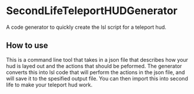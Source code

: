 # SecondLifeTeleportHUDGenerator

A code generator to quickly create the lsl script for a teleport hud.

## How to use

This is a command line tool that takes in a json file that describes how
your hud is layed out and the actions that should be peformed. The generator
converts this into lsl code that will perform the actions in the json file, and
will save it to the spesified output file. You can then import this into second
life to make your teleport hud work.
